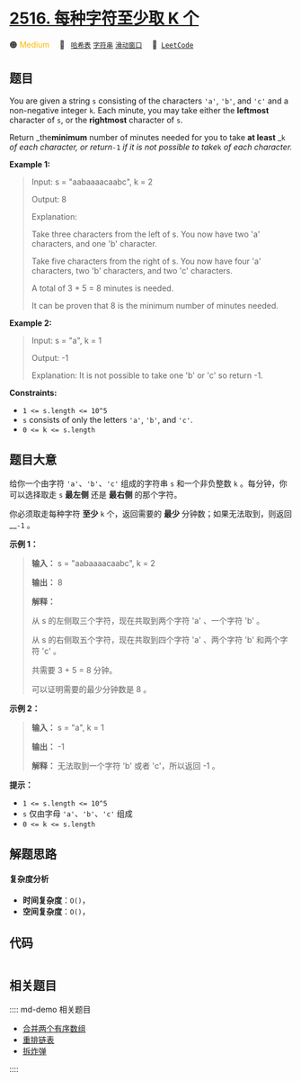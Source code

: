 # [2516. 每种字符至少取 K 个](https://leetcode.com/problems/take-k-of-each-character-from-left-and-right)

🟠 <font color=#ffb800>Medium</font>&emsp; 🔖&ensp; [`哈希表`](/leetcode/outline/tag/hash-table.md) [`字符串`](/leetcode/outline/tag/string.md) [`滑动窗口`](/leetcode/outline/tag/sliding-window.md)&emsp; 🔗&ensp;[`LeetCode`](https://leetcode.com/problems/take-k-of-each-character-from-left-and-right)


## 题目

You are given a string `s` consisting of the characters `'a'`, `'b'`, and
`'c'` and a non-negative integer `k`. Each minute, you may take either the
**leftmost** character of `s`, or the **rightmost** character of `s`.

Return _the**minimum** number of minutes needed for you to take **at least**
_`k` _of each character, or return_`-1` _if it is not possible to take_`k` _of
each character._



**Example 1:**

> Input: s = "aabaaaacaabc", k = 2
> 
> Output: 8
> 
> Explanation: 
> 
> Take three characters from the left of s. You now have two 'a' characters, and one 'b' character.
> 
> Take five characters from the right of s. You now have four 'a' characters, two 'b' characters, and two 'c' characters.
> 
> A total of 3 + 5 = 8 minutes is needed.
> 
> It can be proven that 8 is the minimum number of minutes needed.

**Example 2:**

> Input: s = "a", k = 1
> 
> Output: -1
> 
> Explanation: It is not possible to take one 'b' or 'c' so return -1.

**Constraints:**

  * `1 <= s.length <= 10^5`
  * `s` consists of only the letters `'a'`, `'b'`, and `'c'`.
  * `0 <= k <= s.length`


## 题目大意

给你一个由字符 `'a'`、`'b'`、`'c'` 组成的字符串 `s` 和一个非负整数 `k` 。每分钟，你可以选择取走 `s` **最左侧** 还是
**最右侧** 的那个字符。

你必须取走每种字符 **至少** `k` 个，返回需要的 **最少** 分钟数；如果无法取到，则返回 __`-1` 。



**示例 1：**

> 
> 
> 
> 
> 
> **输入：** s = "aabaaaacaabc", k = 2
> 
> **输出：** 8
> 
> **解释：**
> 
> 从 s 的左侧取三个字符，现在共取到两个字符 'a' 、一个字符 'b' 。
> 
> 从 s 的右侧取五个字符，现在共取到四个字符 'a' 、两个字符 'b' 和两个字符 'c' 。
> 
> 共需要 3 + 5 = 8 分钟。
> 
> 可以证明需要的最少分钟数是 8 。
> 
> 

**示例 2：**

> 
> 
> 
> 
> 
> **输入：** s = "a", k = 1
> 
> **输出：** -1
> 
> **解释：** 无法取到一个字符 'b' 或者 'c'，所以返回 -1 。
> 
> 



**提示：**

  * `1 <= s.length <= 10^5`
  * `s` 仅由字母 `'a'`、`'b'`、`'c'` 组成
  * `0 <= k <= s.length`


## 解题思路

#### 复杂度分析

- **时间复杂度**：`O()`，
- **空间复杂度**：`O()`，

## 代码

```javascript

```

## 相关题目

:::: md-demo 相关题目
- [合并两个有序数组](https://leetcode.com/problems/merge-sorted-array)
- [重排链表](https://leetcode.com/problems/reorder-list)
- [拆炸弹](https://leetcode.com/problems/defuse-the-bomb)

::::
